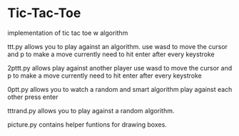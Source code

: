 # Tic-Tac-Toe
implementation of tic tac toe w algorithm

ttt.py allows you to play against an algorithm. use wasd to move the cursor and p to make a move currently need to hit enter after every keystroke

2pttt.py allows play against another player use wasd to move the cursor and p to make a move currently need to hit enter after every keystroke

0ptt.py allows you to watch a random and smart algorithm play against each other press enter

tttrand.py allows you to play against a random algorithm. 

picture.py contains helper funtions for drawing boxes. 

